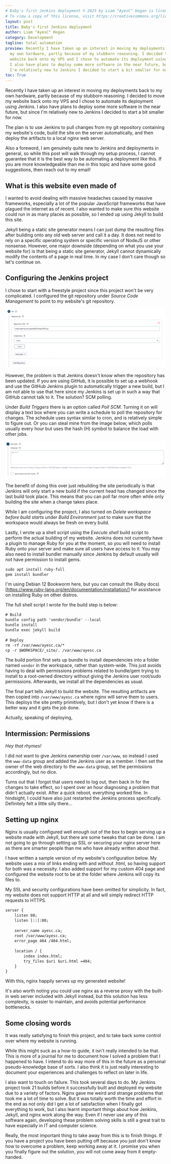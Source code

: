 ```yaml
---
# Baby's first Jenkins deployment © 2025 by Liam "AyesC" Hogan is licensed under CC-BY-ND 4.0 International.
# To view a copy of this license, visit https://creativecommons.org/licenses/by-nd/4.0/
layout: post
title: Baby's first Jenkins deployment
author: Liam "AyesC" Hogan
category: Development
tagline: total automation
preview: Recently I have taken up an interest in moving my deployments back to
  my own hardware, partly because of my stubborn reasoning. I decided to move my
  website back onto my VPS and I chose to automate its deployment using Jenkins.
  I also have plans to deploy some more software in the near future, but since
  I'm relatively new to Jenkins I decided to start a bit smaller for now.
toc: True
---
```


Recently I have taken up an interest in moving my deployments back to my own
hardware, partly because of my stubborn reasoning. I decided to move my website
back onto my VPS and I chose to automate its deployment using Jenkins. I also
have plans to deploy some more software in the near future, but since I'm
relatively new to Jenkins I decided to start a bit smaller for now.

The plan is to use Jenkins to pull changes from my git repository containing my
website's code, build the site on the server automatically, and then deploy the
artifacts to a local nginx web server.

Also a foreword, I am genuinely quite new to Jenkins and deployments in general,
so while this post will walk through my setup process, I cannot guarantee that
it is the best way to be automating a deployment like this. If you are more
knowledgeable than me in this topic and have some good suggestions, then reach
out to my email!

## What is this website even made of

I wanted to avoid dealing with massive headaches caused by massive frameworks,
especially a lot of the popular JavaScript frameworks that have plagued the
internet as of recent. I also wanted to make sure this website could run in as
many places as possible, so I ended up using Jekyll to build this site.

Jekyll being a static site generator means I can just dump the resulting files
after building onto any old web server and call it a day. It does not need to
rely on a specific operating system or specific version of NodeJS or other
nonsense. However, one major downside (depending on what you use your website
for) is that being a static site generator, Jekyll cannot dynamically modify the
contents of a page in real time. In my case I don't care though so let's
continue on.

## Configuring the Jenkins project

I chose to start with a freestyle project since this project won't be very
complicated. I configured the git repository under *Source Code Management* to
point to my website's git repository.

![A screenshot of the Git repository settings in a Jenkins project](/public/uploads/2024-08-09-babys-first-jenkins-deployment/git.png)

However, the problem is that Jenkins doesn't know when the repository has been
updated. If you are using GitHub, it is possible to set up a webhook and use the
GitHub Jenkins plugin to automatically trigger a new build, but I am not able to
use that here since my Jenkins is set up in such a way that GitHub cannot talk
to it. The solution? SCM polling.

Under *Build Triggers* there is an option called *Poll SCM*. Turning it on will
display a text box where you can write a schedule to poll the repository for
changes. The schedule uses syntax similar to cron, and is relatively simple to
figure out. Or you can steal mine from the image below, which polls usually
every hour but uses the hash (H) symbol to balance the load with other jobs.

![A screenshot of the SCM repository polling settings in a Jenkins project](/public/uploads/2024-08-09-babys-first-jenkins-deployment/pollscm.png)

The benefit of doing this over just rebuilding the site periodically is that
Jenkins will only start a new build if the current head has changed since the
last build took place. This means that you can poll far more often while only
building the site when a change takes place.

While I am configuring the project, I also turned on *Delete workspace before
build starts* under *Build Environment* just to make sure that the workspace
would always be fresh on every build.

Lastly, I wrote up a shell script using the *Execute shell* build script to
perform the actual building of my website. Jenkins does not currently have a
plugin to manage Ruby for you at the moment, so you will need to install Ruby
onto your server and make sure all users have access to it. You may also need to
install bundler manually since Jenkins by default usually will not have
permission to install gems.

```shell
sudo apt install ruby-full
gem install bundler
```

I'm using Debian 12 Bookworm here, but you can consult the
(Ruby docs)[https://www.ruby-lang.org/en/documentation/installation/] for
assistance on installing Ruby on other distros.

The full shell script I wrote for the build step is below:

```shell
# Build
bundle config path 'vendor/bundle' --local
bundle install
bundle exec jekyll build

# Deploy
rm -rf /var/www/ayesc.ca/*
cp -r $WORKSPACE/_site/. /var/www/ayesc.ca
```

The build portion first sets up bundle to install dependencies into a folder
named `vendor` in the workspace, rather than system-wide. This just avoids
having to deal with permissions problems related to bundle/gem trying to install
to a root-owned directory without giving the Jenkins user root/sudo permissions.
Afterwards, we install all the dependencies as usual.

The final part tells Jekyll to build the website. The resulting artifacts are
then copied into `/var/www/ayesc.ca` where nginx will serve them to users. This
deploys the site pretty primitively, but I don't yet know if there is a better
way and it gets the job done.

Actually, speaking of deploying,

## Intermission: Permissions

*Hey that rhymes!*

I did not want to give Jenkins ownership over `/var/www`, so instead I used the
`www-data` group and added the Jenkins user as a member. I then set the owner of
the web directory to the `www-data` group, set the permissions accordingly, but
no dice.

Turns out that I forgot that users need to log out, then back in for the changes
to take effect, so I spent over an hour diagnosing a problem that didn't
actually exist. After a quick reboot, everything worked fine. In hindsight, I
could have also just restarted the Jenkins process specifically. Definitely felt
a little silly there...

## Setting up nginx

Nginx is usually configured well enough out of the box to begin serving up a
website made with Jekyll, but there are some tweaks that can be done. I am not
going to go through setting up SSL or securing your nginx server here as there
are smarter people than me who have already written about that.

I have written a sample version of my website's configuration below. My website
uses a mix of links ending with and without .html, so having support for both
was a necessity. I also added support for my custom 404 page and configured the
website root to be at the folder where Jenkins will copy its files to.

My SSL and security configurations have been omitted for simplicity. In fact, my
website does not support HTTP at all and will simply redirect HTTP requests to
HTTPS.

```
server {
    listen 80;
    listen [::]:80;

    server_name ayesc.ca;
    root /var/www/ayesc.ca;
    error_page 404 /404.html;

    location / {
        index index.html;
        try_files $uri $uri.html =404;
    }
}
```

With this, nginx happily serves up my generated website!

It's also worth noting you could use nginx as a reverse proxy with the built-in
web server included with Jekyll instead, but this solution has less complexity,
is easier to maintain, and avoids potential performance bottlenecks.

## Some closing words

It was really satisfying to finish this project, and to take back some control
over where my website is running.

While this might suck as a how-to guide, it isn't really intended to be that.
This is more of a journal for me to document how I solved a problem that I
happened to have. I intend to do way more of this in the future as a personal
pseudo-knowledge base of sorts. I also think it is just really interesting to
document your experiences and challenges to reflect on later in life.

I also want to touch on failure. This took several days to do. My Jenkins
project took 21 builds before it successfully built and deployed my website due
to a variety of factors. Nginx gave me weird and strange problems that took me a
lot of time to solve. But it was totally worth the time and effort in the end as
not only did I get a lot of satisfaction when I finally got everything to work,
but I also learnt important things about how Jenkins, Jekyll, and nginx work
along the way. Even if I never use any of this software again, developing these
problem solving skills is still a great trait to have especially in IT and
computer science.

Really, the most important thing to take away from this is to finish things. If
you have a project you have been putting off because you just don't know how to
overcome a problem, keep working away at it. I promise you when you finally
figure out the solution, you will not come away from it empty-handed.
